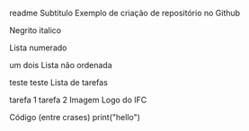 readme
Subtitulo
Exemplo de criação de repositório no Github

Negrito italico

Lista numerado

um
dois
Lista não ordenada

teste
teste
Lista de tarefas

 tarefa 1
 tarefa 2
Imagem Logo do IFC

Código (entre crases) print("hello")
